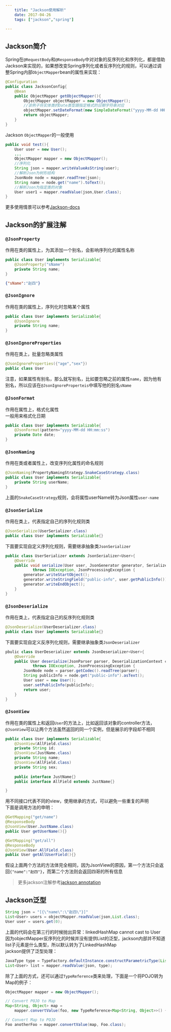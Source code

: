 ```yaml
---
    title: "Jackson使用解析"
    date: 2017-04-26
    tags: ["jackson","spring"]
    
---
```


## Jackson简介
Spring在`@RequestBody`和`@ResponseBody`中对对象的反序列化和序列化，都是借助Jackson来实现的，如果想改变Spring序列化或者反序列化的规则，可以通过调整Spring内部`ObjectMapper`bean的属性来实现：
```java
@Configuration
public class JacksonConfig{
    @Bean
    public ObjectMapper getObjectMapper(){
        ObjectMapper objectMapper = new ObjectMapper();
        //该例子将实体类的Date类型跟指定格式的日期字符串对应
        objectMapper.setDateFormat(new SimpleDateFormat("yyyy-MM-dd HH:mm:ss"));
        return objectMapper; 
    }
}
```  

Jackson `ObjectMapper`的一般使用
```java
public void test(){
    User user = new User();
    ...
    ObjectMapper mapper = new ObjectMapper();
    //序列化
    String json = mapper.writeValueAsString(user);
    //解析Json为树形结构
    JsonNode node = mapper.readTree(json);
    String name = node.get("name").toText();
    //解析Json为指定类的对象
    User user1 = mapper.readValue(json,User.class);
}
```
更多使用情景可以参考[Jackson-docs](https://github.com/FasterXML/jackson-docs)
## Jackson的扩展注解
### `@JsonProperty`
作用在类的属性上，为其添加一个别名，会影响序列化的属性名称
```java
public class User implements Serializable{
    @JsonProperty("sName")
    private String name;
}
```
```json
{"sName":"赵四"}
```
### `@JsonIgnore`
作用在类的属性上，序列化时忽略某个属性
```java
public class User implements Serializable{
    @JsonIgnore
    private String name; 
}
```
### `@JsonIgnoreProperties`
作用在类上，批量忽略类属性
```java
@JsonIgnoreProperties({"age","sex"})
public class User
```
注意，如果属性有别名，那么就写别名，比如要忽略之前的属性`name`，因为他有别名，所以应该在`@JsonIgnoreProperteis`中填写他的别名`sName`

### `@JsonFormat`
作用在属性上，格式化属性  
一般用来格式化日期
```java
public class User implements Serializable{
    @JsonFormat(pattern="yyyy-MM-dd HH:mm:ss")
    private Date date;
}
```

### `@JsonNaming`
作用在类或者属性上，改变序列化属性的命名规则
```java
@JsonNaming(PropertyNamingStrategy.SnakeCaseStrategy.class)
public class User implements Serializable{
    private String userName;
}
```
上面的`SnakeCaseStrategy`规则，会将属性userName转为Json属性`user-name`

### `@JsonSerialize`
作用在类上，代表指定自己的序列化规则类
```java
@JsonSerialize(UserSerializer.class)
public class User implements Serializable{}
```
下面要实现自定义序列化规则，需要继承抽象类`JsonSerializer`
```java
public class UserSerializer extends JsonSerializer<User>{
    @Override
    public void serialize(User user, JsonGenerator generator, SerializerProvider provider)
            throws IOException, JsonProcessingException {
        generator.writeStartObject();
        generator.writeStringField("public-info", user.getPublicInfo());
        generator.writeEndObject();
    }
}
```

### `@JsonDeserialize`
作用在类上，代表指定自己的反序列化规则类
```java
@JsonDeserialize(UserDeserializer.class)
public class User implements Serializable{}
```
下面要实现自定义反序列化规则，需要继承抽象类`JsonDeserializer`
```java
pbulic class UserDeserializer extends JsonDeserializer<User>{
    @Override
    public User deserialize(JsonParser parser, DeserializationContext context)
            throws IOException, JsonProcessingException {
        JsonNode node = parser.getCodec().readTree(parser);
        String publicInfo = node.get("public-info").asText();
        User user = new User();
        user.setPublicInfo(publicInfo);
        return user;
    }
}
```

### `@JsonView`
作用在类的属性上和返回`User`的方法上，比如返回该对象的controller方法，`@JsonView`可以让两个方法虽然返回的同一个实例，但是展示的字段却不相同
```java
public class User implements Serializable{
    @JsonView(AllField.class)
    private String id;
    @JsonView(JustName.class)
    private String name;
    @JsonView(AllField.class)
    private String sex;
    
    public interface JustName{}
    public interface AllField extends JustName{}

}
```
用不同接口代表不同的view，使用继承的方式，可以避免一些重复的声明  
下面是调用方法的申明：
```java
@GetMapping("get/name")
@ResponseBody
@JsonView(User.JustName.class)
public User getUserName(){}

@GetMapping("get/all")
@ResponseBody
@JsonView(User.AllField.class)
public User getAllUserField(){}
```
假设上面两个方法的方法体完全相同，因为JsonView的原因，第一个方法只会返回`{"name":"赵四"}`，而第二个方法则会返回四哥的所有信息  

> 更多jackson注解参考[jackson annotation](https://github.com/FasterXML/jackson-docs/wiki/JacksonAnnotations)

## Jackson泛型
```java
String json = "[{\"name\":\"赵四\"}]"
List<User> users = objectMapper.readValue(json,List.class);
User user = users.get(0);
```
上面的代码会在第三行的时候抛出异常：linkedHashMap cannot cast to User  
因为objectMapper反序列化的时候并没有提供List的泛型，jackson内部并不知道list子元素是什么类型，所以默认转为了LinkedHashMap  
jackson提供了泛型处理：  
```java
JavaType type = TypeFactory.defaultInstance.constructParametricType(List.class, User.class);
List<User> list = mapper.readValue(json, type);
```

除了上面的方式，还可以通过`TypeReference`类来处理，下面是一个将POJO转为Map的例子：  
```java
ObjectMapper mapper = new ObjectMapper();

// Convert POJO to Map
Map<String, Object> map = 
    mapper.convertValue(foo, new TypeReference<Map<String, Object>>() {});

// Convert Map to POJO
Foo anotherFoo = mapper.convertValue(map, Foo.class);
```




